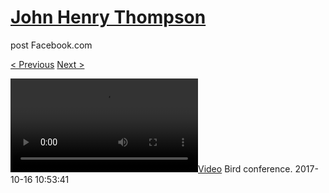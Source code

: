 # [John Henry Thompson](../README.md)
post Facebook.com

[< Previous](2017-10-18-1.md) [Next >](2017-10-15-1.md)

[![](../media/2017-10-16/Bird-conference.mp4)](../README.md)
Bird conference.
2017-10-16 10:53:41